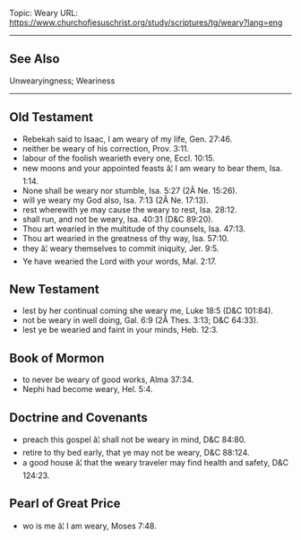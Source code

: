 Topic: Weary
URL: https://www.churchofjesuschrist.org/study/scriptures/tg/weary?lang=eng

---

## See Also

Unwearyingness; Weariness

---

## Old Testament

- Rebekah said to Isaac, I am weary of my life, Gen. 27:46.
- neither be weary of his correction, Prov. 3:11.
- labour of the foolish wearieth every one, Eccl. 10:15.
- new moons and your appointed feasts â¦ I am weary to bear them, Isa. 1:14.
- None shall be weary nor stumble, Isa. 5:27 (2Â Ne. 15:26).
- will ye weary my God also, Isa. 7:13 (2Â Ne. 17:13).
- rest wherewith ye may cause the weary to rest, Isa. 28:12.
- shall run, and not be weary, Isa. 40:31 (D&C 89:20).
- Thou art wearied in the multitude of thy counsels, Isa. 47:13.
- Thou art wearied in the greatness of thy way, Isa. 57:10.
- they â¦ weary themselves to commit iniquity, Jer. 9:5.
- Ye have wearied the Lord with your words, Mal. 2:17.

## New Testament

- lest by her continual coming she weary me, Luke 18:5 (D&C 101:84).
- not be weary in well doing, Gal. 6:9 (2Â Thes. 3:13; D&C 64:33).
- lest ye be wearied and faint in your minds, Heb. 12:3.

## Book of Mormon

- to never be weary of good works, Alma 37:34.
- Nephi had become weary, Hel. 5:4.

## Doctrine and Covenants

- preach this gospel â¦ shall not be weary in mind, D&C 84:80.
- retire to thy bed early, that ye may not be weary, D&C 88:124.
- a good house â¦ that the weary traveler may find health and safety, D&C 124:23.

## Pearl of Great Price

- wo is me â¦ I am weary, Moses 7:48.

